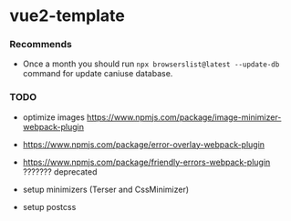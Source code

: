 # vue2-template

### Recommends
- Once a month you should run `npx browserslist@latest --update-db` command for update caniuse database.

### TODO
- optimize images https://www.npmjs.com/package/image-minimizer-webpack-plugin

- https://www.npmjs.com/package/error-overlay-webpack-plugin
- https://www.npmjs.com/package/friendly-errors-webpack-plugin ??????? deprecated

- setup minimizers (Terser and CssMinimizer)
- setup postcss
